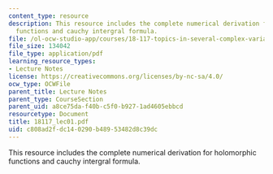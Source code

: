 ```yaml
---
content_type: resource
description: This resource includes the complete numerical derivation for holomorphic
  functions and cauchy intergral formula.
file: /ol-ocw-studio-app/courses/18-117-topics-in-several-complex-variables-spring-2005/c808ad2fdc140290b48953482d8c39dc_18117_lec01.pdf
file_size: 134042
file_type: application/pdf
learning_resource_types:
- Lecture Notes
license: https://creativecommons.org/licenses/by-nc-sa/4.0/
ocw_type: OCWFile
parent_title: Lecture Notes
parent_type: CourseSection
parent_uid: a8ce75da-f40b-c5f0-b927-1ad4605ebbcd
resourcetype: Document
title: 18117_lec01.pdf
uid: c808ad2f-dc14-0290-b489-53482d8c39dc
---
```

This resource includes the complete numerical derivation for holomorphic functions and cauchy intergral formula.